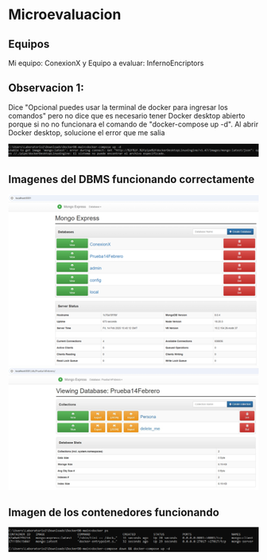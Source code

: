 # Microevaluacion

## Equipos
Mi equipo: ConexionX y 
Equipo a evaluar: InfernoEncriptors

## Observacion 1:
Dice "Opcional puedes usar la terminal de docker para ingresar los comandos" pero no dice que es necesario tener Docker desktop abierto porque si no no funcionara el comando de "docker-compose up -d". Al abrir Docker desktop, solucione el error que me salia 

![alt text](imagen.png)

## Imagenes del DBMS funcionando correctamente

![alt text](imagen2.png)
![alt text](imagen3.jpg)
## Imagen de los contenedores funcionando 
![alt text](imagen4.png)

